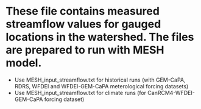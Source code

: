 # These file contains measured streamflow values for gauged locations in the watershed. The files are prepared to run with MESH model.

- Use MESH_input_streamflow.txt for historical runs (with GEM-CaPA, RDRS, WFDEI and WFDEI-GEM-CaPA meterological forcing datasets)
- Use MESH_input_streamflow.txt for climate runs (for CanRCM4-WFDEI-GEM-CaPA forcing dataset)
